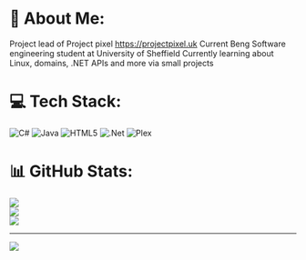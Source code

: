 # 💫 About Me:
Project lead of Project pixel https://projectpixel.uk
Current Beng Software engineering student at University of Sheffield
Currently learning about Linux, domains, .NET APIs and more via small projects


# 💻 Tech Stack:
![C#](https://img.shields.io/badge/c%23-%23239120.svg?style=for-the-badge&logo=csharp&logoColor=white) ![Java](https://img.shields.io/badge/java-%23ED8B00.svg?style=for-the-badge&logo=openjdk&logoColor=white) ![HTML5](https://img.shields.io/badge/html5-%23E34F26.svg?style=for-the-badge&logo=html5&logoColor=white) ![.Net](https://img.shields.io/badge/.NET-5C2D91?style=for-the-badge&logo=.net&logoColor=white) ![Plex](https://img.shields.io/badge/plex-%23E5A00D.svg?style=for-the-badge&logo=plex&logoColor=white)
# 📊 GitHub Stats:
![](https://github-readme-stats.vercel.app/api?username=trfoster&theme=radical&hide_border=false&include_all_commits=false&count_private=false)<br/>
![](https://github-readme-streak-stats.herokuapp.com/?user=trfoster&theme=radical&hide_border=false)<br/>
![](https://github-readme-stats.vercel.app/api/top-langs/?username=trfoster&theme=radical&hide_border=false&include_all_commits=false&count_private=false&layout=compact)

---
[![](https://visitcount.itsvg.in/api?id=trfoster&icon=0&color=4)](https://visitcount.itsvg.in)

<!-- Proudly created with GPRM ( https://gprm.itsvg.in ) -->
